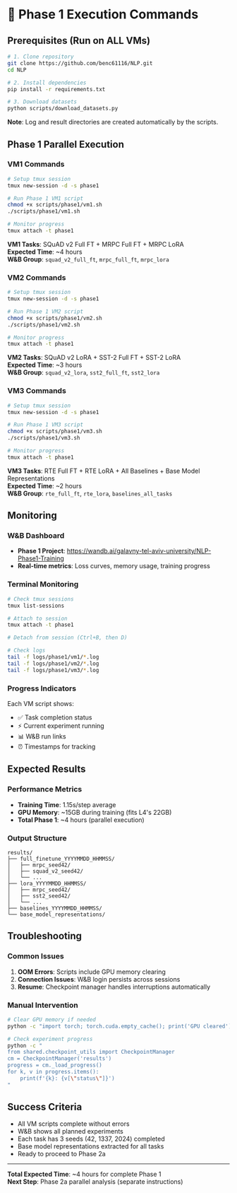 # 🚀 Phase 1 Execution Commands

## Prerequisites (Run on ALL VMs)

```bash
# 1. Clone repository
git clone https://github.com/benc61116/NLP.git
cd NLP

# 2. Install dependencies
pip install -r requirements.txt

# 3. Download datasets
python scripts/download_datasets.py
```

**Note**: Log and result directories are created automatically by the scripts.

## Phase 1 Parallel Execution

### VM1 Commands
```bash
# Setup tmux session
tmux new-session -d -s phase1

# Run Phase 1 VM1 script
chmod +x scripts/phase1/vm1.sh
./scripts/phase1/vm1.sh

# Monitor progress
tmux attach -t phase1
```

**VM1 Tasks**: SQuAD v2 Full FT + MRPC Full FT + MRPC LoRA  
**Expected Time**: ~4 hours  
**W&B Group**: `squad_v2_full_ft`, `mrpc_full_ft`, `mrpc_lora`

### VM2 Commands
```bash
# Setup tmux session
tmux new-session -d -s phase1

# Run Phase 1 VM2 script
chmod +x scripts/phase1/vm2.sh
./scripts/phase1/vm2.sh

# Monitor progress
tmux attach -t phase1
```

**VM2 Tasks**: SQuAD v2 LoRA + SST-2 Full FT + SST-2 LoRA  
**Expected Time**: ~3 hours  
**W&B Group**: `squad_v2_lora`, `sst2_full_ft`, `sst2_lora`

### VM3 Commands
```bash
# Setup tmux session
tmux new-session -d -s phase1

# Run Phase 1 VM3 script
chmod +x scripts/phase1/vm3.sh
./scripts/phase1/vm3.sh

# Monitor progress
tmux attach -t phase1
```

**VM3 Tasks**: RTE Full FT + RTE LoRA + All Baselines + Base Model Representations  
**Expected Time**: ~2 hours  
**W&B Group**: `rte_full_ft`, `rte_lora`, `baselines_all_tasks`

## Monitoring

### W&B Dashboard
- **Phase 1 Project**: https://wandb.ai/galavny-tel-aviv-university/NLP-Phase1-Training
- **Real-time metrics**: Loss curves, memory usage, training progress

### Terminal Monitoring
```bash
# Check tmux sessions
tmux list-sessions

# Attach to session
tmux attach -t phase1

# Detach from session (Ctrl+B, then D)

# Check logs
tail -f logs/phase1/vm1/*.log
tail -f logs/phase1/vm2/*.log  
tail -f logs/phase1/vm3/*.log
```

### Progress Indicators
Each VM script shows:
- ✅ Task completion status
- ⚡ Current experiment running
- 📊 W&B run links
- ⏰ Timestamps for tracking

## Expected Results

### Performance Metrics
- **Training Time**: 1.15s/step average
- **GPU Memory**: ~15GB during training (fits L4's 22GB)
- **Total Phase 1**: ~4 hours (parallel execution)

### Output Structure
```
results/
├── full_finetune_YYYYMMDD_HHMMSS/
│   ├── mrpc_seed42/
│   ├── squad_v2_seed42/
│   └── ...
├── lora_YYYYMMDD_HHMMSS/
│   ├── mrpc_seed42/
│   ├── sst2_seed42/
│   └── ...
├── baselines_YYYYMMDD_HHMMSS/
└── base_model_representations/
```

## Troubleshooting

### Common Issues
1. **OOM Errors**: Scripts include GPU memory clearing
2. **Connection Issues**: W&B login persists across sessions
3. **Resume**: Checkpoint manager handles interruptions automatically

### Manual Intervention
```bash
# Clear GPU memory if needed
python -c "import torch; torch.cuda.empty_cache(); print('GPU cleared')"

# Check experiment progress
python -c "
from shared.checkpoint_utils import CheckpointManager
cm = CheckpointManager('results')
progress = cm._load_progress()
for k, v in progress.items():
    print(f'{k}: {v[\"status\"]}')
"
```

## Success Criteria
- All VM scripts complete without errors
- W&B shows all planned experiments
- Each task has 3 seeds (42, 1337, 2024) completed
- Base model representations extracted for all tasks
- Ready to proceed to Phase 2a

---
**Total Expected Time**: ~4 hours for complete Phase 1  
**Next Step**: Phase 2a parallel analysis (separate instructions)
